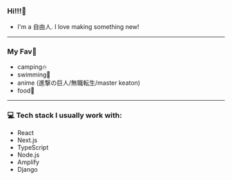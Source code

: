 ### Hi!!!🐬
- I'm a 自由人. I love making something new!
---
### My Fav🐳
- camping🔥
- swimming🌊
- anime (進撃の巨人/無職転生/master keaton)
- food🍖

---
### 💻 Tech stack I usually work with:
- React
- Next.js
- TypeScript
- Node.js
- Amplify
- Django
